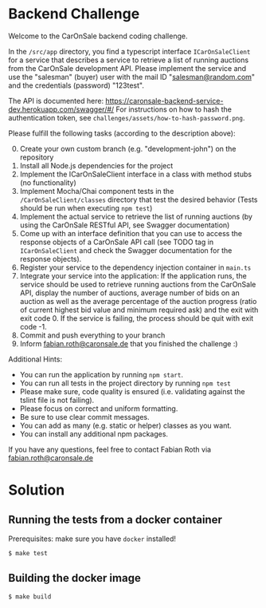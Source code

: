 # Backend Challenge

Welcome to the CarOnSale backend coding challenge.

In the `/src/app` directory, you find a typescript interface `ICarOnSaleClient` for a service that describes a service to retrieve a list of running auctions from the CarOnSale development API.
Please implement the service and use the "salesman" (buyer) user with the mail ID "salesman@random.com" and the credentials (password) "123test".

The API is documented here: https://caronsale-backend-service-dev.herokuapp.com/swagger/#/
For instructions on how to hash the authentication token, see ``challenges/assets/how-to-hash-password.png``.

Please fulfill the following tasks (according to the description above):

0. Create your own custom branch (e.g. "development-john") on the repository
1. Install all Node.js dependencies for the project
2. Implement the ICarOnSaleClient interface in a class with method stubs (no functionality) 
3. Implement Mocha/Chai component tests in the ``/CarOnSaleClient/classes`` directory that test the desired behavior (Tests should be run when executing ``npm test``)
4. Implement the actual service to retrieve the list of running auctions (by using the CarOnSale RESTful API, see Swagger documentation)
5. Come up with an interface definition that you can use to access the response objects of a CarOnSale API call (see TODO tag in `ICarOnSaleClient` and check the Swagger documentation for the response objects).
6. Register your service to the dependency injection container in ``main.ts``
7. Integrate your service into the application: If the application runs, the service should be used to retrieve running auctions from the CarOnSale API, display the number of auctions, average number of bids on an auction as well as the average percentage of the auction progress (ratio of current highest bid value and minimum required ask) and the exit with exit code 0. If the service is failing, the process should be quit with exit code -1.
8. Commit and push everything to your branch
9. Inform fabian.roth@caronsale.de that you finished the challenge :)

Additional Hints:

 * You can run the application by running ``npm start``.
 * You can run all tests in the project directory by running ``npm test``
 * Please make sure, code quality is ensured (i.e. validating against the tslint file is not failing).
 * Please focus on correct and uniform formatting.
 * Be sure to use clear commit messages.
 * You can add as many (e.g. static or helper) classes as you want.
 * You can install any additional npm packages.
 
If you have any questions, feel free to contact Fabian Roth via fabian.roth@caronsale.de
 
# Solution

## Running the tests from a docker container
Prerequisites: make sure you have `docker` installed!

```bash
$ make test
```

## Building the docker image 
```bash 
$ make build
```